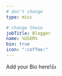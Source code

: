```yaml
---
# don't change
type: misc

# change these
jobTitle: Blogger
name: %USER%
bio: true
icon: ":coffee:"
---
```


Add your Bio here!:+1: